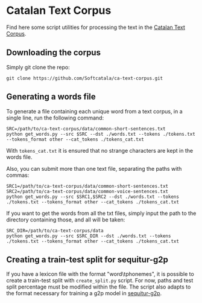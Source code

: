 # Catalan Text Corpus
Find here some script utilities for processing the text in the [Catalan Text Corpus](https://github.com/Softcatala/ca-text-corpus).

## Downloading the corpus
Simply git clone the repo:
```
git clone https://github.com/Softcatala/ca-text-corpus.git
```

## Generating a words file
To generate a file containing each unique word from a text corpus, in a single line, run the following command:
```
SRC=/path/to/ca-text-corpus/data/common-short-sentences.txt
python get_words.py --src $SRC --dst ./words.txt --tokens ./tokens.txt --tokens_format other --cat_tokens ./tokens_cat.txt
```

With ```tokens_cat.txt``` it is ensured that no strange characters are kept in the words file.

Also, you can submit more than one text file, separating the paths with commas:
```
SRC1=/path/to/ca-text-corpus/data/common-short-sentences.txt
SRC2=/path/to/ca-text-corpus/data/common-voice-sentences.txt
python get_words.py --src $SRC1,$SRC2 --dst ./words.txt --tokens ./tokens.txt --tokens_format other --cat_tokens ./tokens_cat.txt
```

If you want to get the words from all the txt files, simply input the path to the directory containing those, and all will be taken:
```
SRC_DIR=/path/to/ca-text-corpus/data
python get_words.py --src $SRC_DIR --dst ./words.txt --tokens ./tokens.txt --tokens_format other --cat_tokens ./tokens_cat.txt
```

## Creating a train-test split for sequitur-g2p
If you have a lexicon file with the format "word\tphonemes", it is possible to create a train-test split with ```create_split.py``` script. For now, paths and test split percentage must be modified within the file. The script also adapts to the format necessary for training a g2p model in [sequitur-g2p](https://github.com/sequitur-g2p/sequitur-g2p).
